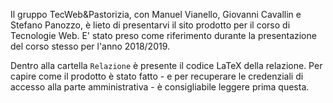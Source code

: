 ﻿Il gruppo TecWeb&Pastorizia, con Manuel Vianello, Giovanni Cavallin e Stefano Panozzo, è lieto di presentarvi il sito prodotto per il corso di Tecnologie Web. E' stato preso come riferimento durante la presentazione del corso stesso per l'anno 2018/2019.

Dentro alla cartella `Relazione` è presente il codice LaTeX della relazione. Per capire come il prodotto è stato fatto - e per recuperare le credenziali di accesso alla parte amministrativa -  è consigliabile leggere prima questa.
